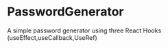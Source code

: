 # PasswordGenerator
A simple password generator using three React Hooks (useEffect,useCallback,UseRef)
